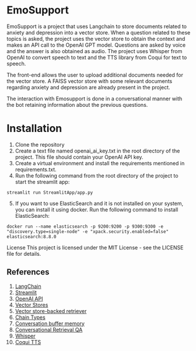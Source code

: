 # EmoSupport

EmoSupport is a project that uses Langchain to store documents related to anxiety and depression into a vector store. When a question related to these topics is asked, the project uses the vector store to obtain the context and makes an API call to the OpenAI GPT model. Questions are asked by voice and the answer is also obtained as audio. The project uses Whisper from OpenAI to convert speech to text and the TTS library from Coqui for text to speech.

The front-end allows the user to upload additional documents needed for the vector store. A FAISS vector store with some relevant documents regarding anxiety and depression are already present in the project.


The interaction with Emosupport is done in a conversational manner with the bot retaining information about the previous questions. 

# Installation
1. Clone the repository
2. Create a text file named openai_ai_key.txt in the root directory of the project. This file should contain your OpenAI API key.
3. Create a virtual environment and install the requirements mentioned in requirements.txt.
4. Run the following command from the root directory of the project to start the streamlit app:
```
streamlit run StreamlitApp/app.py
```
5. If you want to use ElasticSearch and it is not installed on your system, you can install it using docker. Run the following command to install ElasticSearch:
```
docker run --name elasticsearch -p 9200:9200 -p 9300:9300 -e "discovery.type=single-node" -e "xpack.security.enabled=false" elasticsearch:8.8.0
```


License
This project is licensed under the MIT License - see the LICENSE file for details.

## References

1. [LangChain](https://python.langchain.com)
2. [Streamlit](https://streamlit.io)
3. [OpenAI API](https://beta.openai.com)
4. [Vector Stores](https://python.langchain.com/docs/modules/data_connection/vectorstores/)
5. [Vector store-backed retriever](https://python.langchain.com/docs/modules/data_connection/retrievers/how_to/vectorstore)
6. [Chain Types](https://python.langchain.com/docs/modules/chains/document/)
7. [Conversation buffer memory](https://python.langchain.com/docs/modules/memory/how_to/buffer)
8. [Conversational Retrieval QA](https://python.langchain.com/docs/modules/chains/popular/chat_vector_db)
9. [Whisper](https://pypi.org/project/openai-whisper/)
10. [Coqui TTS](https://pypi.org/project/TTS/)

